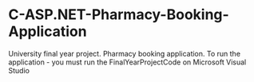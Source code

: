 # C-ASP.NET-Pharmacy-Booking-Application
University final year project. Pharmacy booking application.
To run the application - you must run the FinalYearProjectCode on Microsoft Visual Studio 
